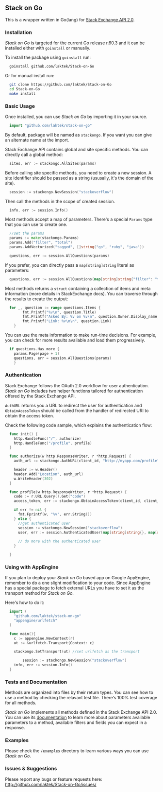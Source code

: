## Stack on Go

This is a wrapper written in Go(lang) for [Stack Exchange API 2.0](https://api.stackexchange.com).

### Installation

*Stack on Go* is targeted for the current Go release r.60.3 and it can be installed either with `goinstall` or manually.

To install the package using `goinstall` run:

```bash
  goinstall github.com/laktek/Stack-on-Go 
```

Or for manual install run:
  
```bash
  git clone https://github.com/laktek/Stack-on-Go
  cd Stack-on-Go
  make install
```
 
### Basic Usage

Once installed, you can use *Stack on Go* by importing it in your source.

```go
  import "github.com/laktek/stack-on-go"
```

By default, package will be named as `stackongo`. If you want you can give an alternate name at the import.

Stack Exchange API contains global and site specific methods. You can directly call a global method:

```go
  sites, err := stackongo.AllSites(params)
```

Before calling site specific methods, you need to create a new session. A site identifier should be passed as a string (ususally, it's the domain of the site).

```go
  session := stackongo.NewSession("stackoverflow")
```

Then call the methods in the scope of created session.

```go
  info, err := session.Info()
```

Most methods accept a map of parameters. There's a special `Params` type that you can use to create one. 

```go
  //set the params
  params := make(stackongo.Params)
  params.Add("filter", "total")
  params.AddVectorized("tagged", []string("go", "ruby", "java"))

  questions, err := session.AllQuestions(params)
```

If you prefer, you can directly pass a `map[string]string` literal as parameters:

```go
  questions, err := session.AllQuestions(map[string]string{"filter": "total", "tagged": "go;ruby;java"})
```

Most methods returns a `struct` containing a collection of items and meta information (more details in StackExchange docs). You can traverse through the results to create the output:

```go
  for _, question := range questions.Items {
		fmt.Printf("%v\n", question.Title)
		fmt.Printf("Asked By: %v on %v\n", question.Owner.Display_name, time.SecondsToUTC(question.Creation_date))
		fmt.Printf("Link: %v\n\n", question.Link)
	}
```

You can use the meta information to make run-time decisions. For example, you can check for more results available and load them progressively.

```go
  if questions.Has_more {
    params.Page(page + 1)
    questions, err = session.AllQuestions(params)
	}
```

### Authentication 

Stack Exchange follows the OAuth 2.0 workflow for user authentication. *Stack on Go* includes two helper functions tailored for authentication offered by the Stack Exchange API.

`AuthURL` returns you a URL to redirect the user for authentication and `ObtainAcessToken` should be called from the handler of redirected URI to obtain the access token.

Check the following code sample, which explains the authentication flow:

```go
  func init() {
    http.HandleFunc("/", authorize)
    http.HandleFunc("/profile", profile)
  }

  func authorize(w http.ResponseWriter, r *http.Request) {
    auth_url := stackongo.AuthURL(client_id, "http://myapp.com/profile", map[string]string{"scope": "read_inbox"})

    header := w.Header()
    header.Add("Location", auth_url)
    w.WriteHeader(302)
  }

  func profile(w http.ResponseWriter, r *http.Request) {
    code := r.URL.Query().Get("code")
    access_token, err := stackongo.ObtainAccessToken(client_id, client_secret, code, "http://myapp.com/profile")

    if err != nil {
      fmt.Fprintf(w, "%v", err.String())
    } else {
      //get authenticated user
      session := stackongo.NewSession("stackoverflow")
      user, err := session.AuthenticatedUser(map[string]string{}, map[string]string{"key": client_key, "access_token": access_token["access_token"]})
      
      // do more with the authenticated user
    }

  }
```

### Using with AppEngine

If you plan to deploy your *Stack on Go* based app on Google AppEngine, remember to do a one slight modification to your code. Since AppEngine has a special package to fetch external URLs you have to set it as the transport method for *Stack on Go*. 

Here's how to do it:

```go
  import (
    "github.com/laktek/stack-on-go"
    "appengine/urlfetch"
  )

  func main(){
    c := appengine.NewContext(r)
    ut := &urlfetch.Transport{Context: c}

    stackongo.SetTransport(ut) //set urlfetch as the transport

		session := stackongo.NewSession("stackoverflow")
    info, err := session.Info()
  }
```

### Tests and Documentation

Methods are organized into files by their return types. You can see how to use a method by checking the relavant test file. There's 100% test coverage for all methods.

*Stack on Go* implements all methods defined in the Stack Exchange API 2.0. You can use its [documentation](https://api.stackexchange.com/docs) to learn more about parameters available parameters to a method, available filters and fields you can expect in a response.

### Examples

Please check the `/examples` directory to learn various ways you can use *Stack on Go*.

### Issues & Suggestions

Please report any bugs or feature requests here:
http://github.com/laktek/Stack-on-Go/issues/

